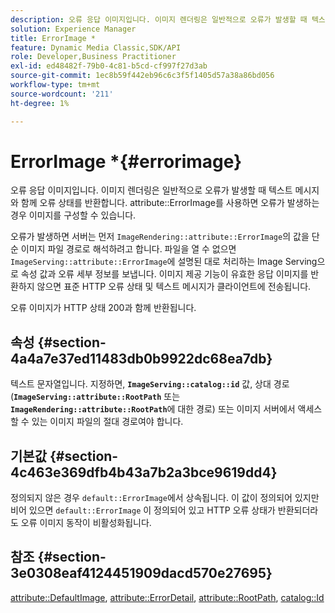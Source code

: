 ```yaml
---
description: 오류 응답 이미지입니다. 이미지 렌더링은 일반적으로 오류가 발생할 때 텍스트 메시지와 함께 오류 상태를 반환합니다. errorImage 속성을 사용하면 오류가 발생할 경우 이미지를 구성할 수 있습니다.
solution: Experience Manager
title: ErrorImage *
feature: Dynamic Media Classic,SDK/API
role: Developer,Business Practitioner
exl-id: ed48482f-79b0-4c81-b5cd-cf997f27d3ab
source-git-commit: 1ec8b59f442eb96c6c3f5f1405d57a38a86bd056
workflow-type: tm+mt
source-wordcount: '211'
ht-degree: 1%

---
```


# ErrorImage *{#errorimage}

오류 응답 이미지입니다. 이미지 렌더링은 일반적으로 오류가 발생할 때 텍스트 메시지와 함께 오류 상태를 반환합니다. attribute::ErrorImage를 사용하면 오류가 발생하는 경우 이미지를 구성할 수 있습니다.

오류가 발생하면 서버는 먼저 `ImageRendering::attribute::ErrorImage`의 값을 단순 이미지 파일 경로로 해석하려고 합니다. 파일을 열 수 없으면 `ImageServing::attribute::ErrorImage`에 설명된 대로 처리하는 Image Serving으로 속성 값과 오류 세부 정보를 보냅니다. 이미지 제공 기능이 유효한 응답 이미지를 반환하지 않으면 표준 HTTP 오류 상태 및 텍스트 메시지가 클라이언트에 전송됩니다.

오류 이미지가 HTTP 상태 200과 함께 반환됩니다.

## 속성 {#section-4a4a7e37ed11483db0b9922dc68ea7db}

텍스트 문자열입니다. 지정하면, **`ImageServing::catalog::id`** 값, 상대 경로(**`ImageServing::attribute::RootPath`** 또는 **`ImageRendering::attribute::RootPath`**&#x200B;에 대한 경로) 또는 이미지 서버에서 액세스할 수 있는 이미지 파일의 절대 경로여야 합니다.

## 기본값 {#section-4c463e369dfb4b43a7b2a3bce9619dd4}

정의되지 않은 경우 `default::ErrorImage`에서 상속됩니다. 이 값이 정의되어 있지만 비어 있으면 `default::ErrorImage` 이 정의되어 있고 HTTP 오류 상태가 반환되더라도 오류 이미지 동작이 비활성화됩니다.

## 참조 {#section-3e0308eaf4124451909dacd570e27695}

[attribute::DefaultImage](../../../../../ir-api/material-cat/image-rendering-api-ref/c-ir-material-catalog/c-ir-attributes-reference/r-ir-defaultpix.md#reference-102c98f9b5d24d2aaaeb756653fb0e6f),  [attribute::ErrorDetail](../../../../../ir-api/material-cat/image-rendering-api-ref/c-ir-material-catalog/c-ir-attributes-reference/r-ir-errordetail.md#reference-123b56eed6cf49cea6e0490672b7c53b),  [attribute::RootPath](../../../../../ir-api/material-cat/image-rendering-api-ref/c-ir-material-catalog/c-ir-attributes-reference/r-ir-rootpath.md#reference-a4d7c96b62e14fcbad1740c702f160f3),  [catalog::Id](../../../../../ir-api/material-cat/image-rendering-api-ref/c-ir-material-catalog/c-ir-material-data-reference/r-ir-id.md#reference-cba2a53a952e403fb57a4e8569f9cf85)
